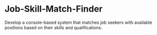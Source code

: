 # Job-Skill-Match-Finder
 Develop a console-based system that matches job seekers with available  positions based on their skills and qualifications. 
